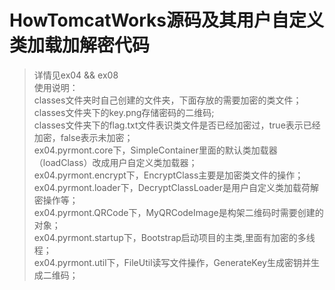 # HowTomcatWorks源码及其用户自定义类加载加解密代码
> 详情见ex04 && ex08    
> 使用说明：  
> classes文件夹时自己创建的文件夹，下面存放的需要加密的类文件；
> classes文件夹下的key.png存储密码的二维码;  
> classes文件夹下的flag.txt文件表识类文件是否已经加密过，true表示已经加密，false表示未加密；  
> ex04.pyrmont.core下，SimpleContainer里面的默认类加载器（loadClass）改成用户自定义类加载器；  
> ex04.pyrmont.encrypt下，EncryptClass主要是加密类文件的操作；  
> ex04.pyrmont.loader下，DecryptClassLoader是用户自定义类加载荷解密操作等；  
> ex04.pyrmont.QRCode下，MyQRCodeImage是构架二维码时需要创建的对象；  
> ex04.pyrmont.startup下，Bootstrap启动项目的主类,里面有加密的多线程；  
> ex04.pyrmont.util下，FileUtil读写文件操作，GenerateKey生成密钥并生成二维码；  
